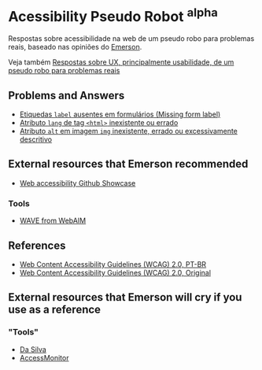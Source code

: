 # Acessibility Pseudo Robot <sup>alpha</sup>
<!--
Web Accessibility answers from a pseudo robot for your real problems, based on
[Emerson](https://github.com/fititnt) personal opinions.

Check also [User Experience answers, mostly just about usability, from a
pseudo robot for your real problems](https://github.com/fititnt/ux-pseudobot)
-->
Respostas sobre acessibilidade na web de um pseudo robo para problemas reais,
baseado nas opiniões do [Emerson](https://github.com/fititnt).

Veja também [Respostas sobre UX, principalmente usabilidade, de um pseudo
robo para problemas reais](https://github.com/fititnt/ux-pseudobot)

## Problems and Answers

- [Etiquedas `label` ausentes em formulários (Missing form label)](form-label.md)
- [Atributo `lang` de tag `<html>` inexistente ou errado](html-lang.md)
- [Atributo `alt` em imagem `img` inexistente, errado ou excessivamente descritivo](img-alt.md)

## External resources that Emerson recommended

- [Web accessibility Github Showcase](https://github.com/showcases/web-accessibility)

### Tools

- [WAVE from WebAIM](http://wave.webaim.org/)

## References

- [Web Content Accessibility Guidelines (WCAG) 2.0, PT-BR](https://www.w3.org/Translations/WCAG20-pt-br/)
- [Web Content Accessibility Guidelines (WCAG) 2.0, Original](https://www.w3.org/TR/WCAG20/)

## External resources that Emerson will cry if you use as a reference

### "Tools"

- [Da Silva](http://www.dasilva.org.br/)
- [AccessMonitor](http://www.acessibilidade.gov.pt/accessmonitor/)
